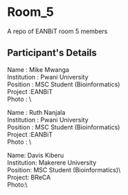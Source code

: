 # Room_5
A repo of EANBiT room 5 members

## Participant's Details

Name : Mike Mwanga \
Institution : Pwani University\
Position  : MSC Student (Bioinformatics)\
Project :EANBiT\
Photo : \

Name : Ruth Nanjala \
Institution : Pwani University\
Position  : MSC Student (Bioinformatics)\
Project :EANBiT\
Photo : \


Name: Davis Kiberu\
Institution: Makerere University\
Position: MSC Student (Bioinformatics)\  
Project: BReCA\
Photo:\  
